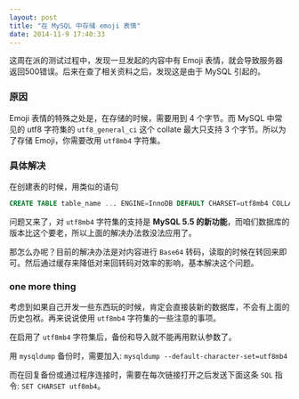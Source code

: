 ```yaml
---
layout: post
title: "在 MySQL 中存储 emoji 表情"
date: 2014-11-9 17:40:33
---
```

这周在派的测试过程中，发现一旦发起的内容中有 Emoji 表情，就会导致服务器返回500错误。后来在查了相关资料之后，发现这是由于 MySQL 引起的。

### 原因
Emoji 表情的特殊之处是，在存储的时候，需要用到 4 个字节。而 MySQL 中常见的 utf8 字符集的 `utf8_general_ci` 这个 collate 最大只支持 3 个字节。所以为了存储 Emoji，你需要改用 `utf8mb4` 字符集。

### 具体解决
在创建表的时候，用类似的语句

```sql
CREATE TABLE table_name ... ENGINE=InnoDB DEFAULT CHARSET=utf8mb4 COLLATE utf8mb4_general_ci;
```

问题又来了，对 `utf8mb4` 字符集的支持是 __MySQL 5.5 的新功能__，而咱们数据库的版本比这个要老，所以上面的解决办法救没法应用了。

那怎么办呢？目前的解决办法是对内容进行 `Base64` 转码，读取的时候在转回来即可。然后通过缓存来降低对来回转码对效率的影响，基本解决这个问题。

### one more thing
考虑到如果自己开发一些东西玩的时候，肯定会直接装新的数据库，不会有上面的历史包袱。再来说说使用 `utf8mb4` 字符集的一些注意的事项。

在启用了 `utf8mb4` 字符集后，备份和导入就不能再用默认参数了。

用 `mysqldump` 备份时，需要加入: `mysqldump --default-character-set=utf8mb4`

而在回复备份或通过程序连接时，需要在每次链接打开之后发送下面这条 `SQL` 指令: `SET CHARSET utf8mb4`。